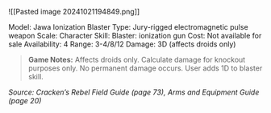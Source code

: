 ![[Pasted image 20241021194849.png]]

Model: Jawa Ionization Blaster
Type: Jury-rigged electromagnetic pulse weapon
Scale: Character
Skill: Blaster: ionization gun
Cost: Not available for sale
Availability: 4
Range: 3-4/8/12
Damage: 3D (affects droids only)

> **Game Notes:** 
> Affects droids only. Calculate damage for knockout purposes only. No permanent damage occurs. User adds 1D to blaster skill.

*Source: Cracken’s Rebel Field Guide (page 73), Arms and Equipment Guide (page 20)*